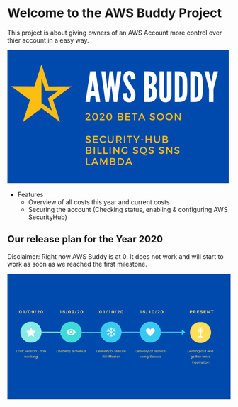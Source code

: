 # Welcome to the AWS Buddy Project

This project is about giving owners of an AWS Account more control over thier account in a easy way.

![Intro](images/awsbuddy_overview.png)


 * Features
   - Overview of all costs this year and current costs
   - Securing the account (Checking status, enabling & configuring AWS SecurityHub)

## Our release plan for the Year 2020
Disclaimer:
Right now AWS Buddy is at 0. It does not work and will start to work as soon as we reached the first milestone.

![Release Plan](images/awsbuddy_release_plan.png)